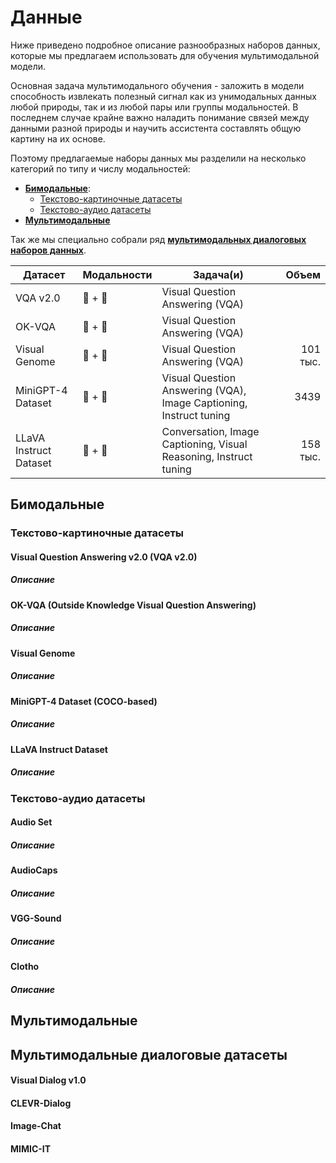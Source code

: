 # Данные
Ниже приведено подробное описание разнообразных наборов данных, 
которые мы предлагаем использовать для обучения мультимодальной модели.

Основная задача мультимодального обучения - заложить в модели способность 
извлекать полезный сигнал как из унимодальных данных любой природы, 
так и из любой пары или группы модальностей. В последнем случае крайне важно наладить 
понимание связей между данными разной природы и научить ассистента составлять общую картину на их основе.


Поэтому предлагаемые наборы данных мы разделили на несколько категорий по типу 
и числу модальностей: 

* **[Бимодальные](#бимодальные)**:
  * [Текстово-картиночные датасеты](#текстово-картиночные-датасеты)
  * [Текстово-аудио датасеты](#текстово-аудио-датасеты)
* **[Мультимодальные](#мультимодальные)**

Так же мы специально собрали ряд **[мультимодальных диалоговых наборов данных](#мультимодальные-диалоговые-датасеты)**.

| Датасет | Модальности | Задача(и) | Объем |
| --- |  --- |  --- | ---: |
| VQA v2.0 |  🎨 + 📝 |  Visual Question Answering (VQA) |  |
| OK-VQA |  🎨 + 📝 |  Visual Question Answering (VQA) |  |
| Visual Genome |  🎨 + 📝 |  Visual Question Answering (VQA) | 101 тыс. |
| MiniGPT-4 Dataset |  🎨 + 📝 |  Visual Question Answering (VQA), Image Captioning, Instruct tuning | 3439 |
| LLaVA Instruct Dataset |  🎨 + 📝 |  Conversation, Image Captioning, Visual Reasoning, Instruct tuning | 158 тыс. |

## Бимодальные

### Текстово-картиночные датасеты

#### Visual Question Answering v2.0 (VQA v2.0)
##### Описание

#### OK-VQA (Outside Knowledge Visual Question Answering)
##### Описание

#### Visual Genome
##### Описание

#### MiniGPT-4 Dataset (COCO-based)
##### Описание

#### LLaVA Instruct Dataset
##### Описание

### Текстово-аудио датасеты

#### Audio Set
##### Описание

#### AudioCaps
##### Описание

#### VGG-Sound
##### Описание

#### Clotho
##### Описание

## Мультимодальные 

#### 
#### 
#### 

## Мультимодальные диалоговые датасеты

#### Visual Dialog v1.0
#### CLEVR-Dialog
#### Image-Chat
#### MIMIC-IT

